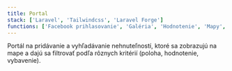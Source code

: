 ```yaml
---
title: Portal
stack: ['Laravel', 'Tailwindcss', 'Laravel Forge']
functions: ['Facebook prihlasovanie', 'Galéria', 'Hodnotenie', 'Mapy', 'Filtrovanie', 'Responzívne' ]
---
```

Portál na pridávanie a vyhľadávanie nehnuteľností, ktoré sa zobrazujú na mape a dajú sa filtrovať podľa rôznych kritérií (poloha, hodnotenie, vybavenie).